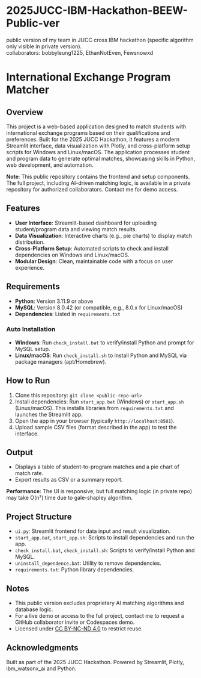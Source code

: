 # 2025JUCC-IBM-Hackathon-BEEW-Public-ver
public version of my team in JUCC cross IBM hackathon (specific algorithm only visible in private version).  
collaborators: bobbyleung1225, EthanNotEven, Fewsnowxd 

# International Exchange Program Matcher

## Overview
This project is a web-based application designed to match students with international exchange programs based on their qualifications and preferences. Built for the 2025 JUCC Hackathon, it features a modern Streamlit interface, data visualization with Plotly, and cross-platform setup scripts for Windows and Linux/macOS. The application processes student and program data to generate optimal matches, showcasing skills in Python, web development, and automation.

**Note**: This public repository contains the frontend and setup components. The full project, including AI-driven matching logic, is available in a private repository for authorized collaborators. Contact me for demo access.

## Features
- **User Interface**: Streamlit-based dashboard for uploading student/program data and viewing match results.
- **Data Visualization**: Interactive charts (e.g., pie charts) to display match distribution.
- **Cross-Platform Setup**: Automated scripts to check and install dependencies on Windows and Linux/macOS.
- **Modular Design**: Clean, maintainable code with a focus on user experience.

## Requirements
- **Python**: Version 3.11.9 or above
- **MySQL**: Version 8.0.42 (or compatible, e.g., 8.0.x for Linux/macOS)
- **Dependencies**: Listed in `requirements.txt`

### Auto Installation
- **Windows**: Run `check_install.bat` to verify/install Python and prompt for MySQL setup.
- **Linux/macOS**: Run `check_install.sh` to install Python and MySQL via package managers (apt/Homebrew).

## How to Run
1. Clone this repository: `git clone <public-repo-url>`
2. Install dependencies: Run `start_app.bat` (Windows) or `start_app.sh` (Linux/macOS). This installs libraries from `requirements.txt` and launches the Streamlit app.
3. Open the app in your browser (typically `http://localhost:8501`).
4. Upload sample CSV files (format described in the app) to test the interface.

## Output
- Displays a table of student-to-program matches and a pie chart of match rate.
- Export results as CSV or a summary report.

**Performance**: The UI is responsive, but full matching logic (in private repo) may take O(n²) time due to gale-shapley algorithm.

## Project Structure
- `ui.py`: Streamlit frontend for data input and result visualization.
- `start_app.bat`, `start_app.sh`: Scripts to install dependencies and run the app.
- `check_install.bat`, `check_install.sh`: Scripts to verify/install Python and MySQL.
- `uninstall_dependence.bat`: Utility to remove dependencies.
- `requirements.txt`: Python library dependencies.

## Notes
- This public version excludes proprietary AI matching algorithms and database logic.
- For a live demo or access to the full project, contact me to request a GitHub collaborator invite or Codespaces demo.
- Licensed under [CC BY-NC-ND 4.0](https://creativecommons.org/licenses/by-nc-nd/4.0/) to restrict reuse.

## Acknowledgments
Built as part of the 2025 JUCC Hackathon. Powered by Streamlit, Plotly, ibm_watsonx_ai and Python.
